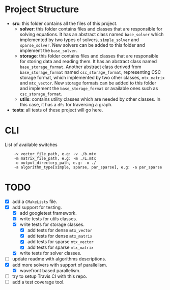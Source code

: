 # Project Structure

- **src**: this folder contains all the files of this project.
  - **solver**: this folder contains files and classes that are responsible for solving equations. It has an abstract class named `base_solver` which implemented by two types of solvers, `simple_solver` and `sparse_solver`. New solvers can be added to this folder and implement the `base_solver`.
  - **storage**: this folder contains files and classes that are responsible for storing data and reading them. It has an abstract class named `base_storage_format`. Another abstract class derived from `base_storage_format` named `csc_storage_format`, representing CSC storage format, which implemented by two other classes, `mtx_matrix` and `mtx_vector`. New storage formats can be added to this folder and implement the `base_storage_format` or available ones such as `csc_storage_format`.
  - **utils**: contains utility classes which are needed by other classes. In this case, it has a `dfs` for traversing a graph.
- **tests**: all tests of these project will go here.

# CLI
List of available switches
``` 
	-v vector_file_path, e.g: -v ./b.mtx
	-m matrix_file_path, e.g: -m ./L.mtx
	-o output_directory_path, e.g: -o ./
	-a algorithm_type[simple, sparse, par_sparse], e.g: -a par_sparse
```
# TODO

- [x] add a `CMakeLists` file.
- [x] add support for testing.
    - [x] add googletest framework.
    - [x] write tests for utils classes.
    - [x] write tests for storage classes.
        - [x] add tests for dense `mtx_vector`
        - [x] add tests for dense `mtx_matrix`
        - [x] add tests for sparse `mtx_vector`
        - [x] add tests for sparse `mtx_matrix`
    - [x] write tests for solver classes.
- [ ] update readme with algorithms descriptions.
- [x] add more solvers with support of parallelism.
    - [x] wavefront based parallelism.
- [ ] try to setup Travis CI with this repo.
- [ ] add a test coverage tool.

